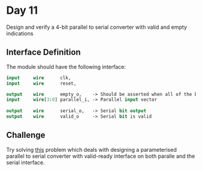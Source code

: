 # Day 11
Design and verify a 4-bit parallel to serial converter with valid and empty indications

## Interface Definition
The module should have the following interface:

```SystemVerilog
input     wire      clk,
input     wire      reset,

output    wire      empty_o,    -> Should be asserted when all of the bits are given out serially
input     wire[3:0] parallel_i, -> Parallel input vector
  
output    wire      serial_o,   -> Serial bit output
output    wire      valid_o     -> Serial bit is valid
```

## Challenge
Try solving [this](https://quicksilicon.in/course/rtl-design/module/parallel-to-serial) problem which deals with designing a parameterised parallel to serial converter with valid-ready interface on both paralle and the serial interface.
